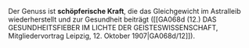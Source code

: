 
Der Genuss ist **schöpferische Kraft**, die das Gleichgewicht im Astralleib wiederherstellt und zur Gesundheit beiträgt ([[GA068d (12.) DAS GESUNDHEITSFIEBER IM LICHTE DER GEISTESWISSENSCHAFT, Mitgliedervortrag Leipzig, 12. Oktober 1907|GA068d/12]]).
